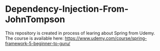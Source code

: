 # Dependency-Injection-From-JohnTompson


This repository is created in process of learing about Spring from Udemy.
The course is available here: https://www.udemy.com/course/spring-framework-5-beginner-to-guru/
